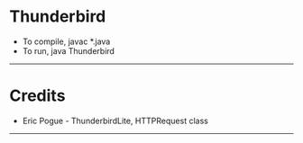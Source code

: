 # Thunderbird

* To compile, javac *.java
* To run, java Thunderbird
----
# Credits 

* Eric Pogue - ThunderbirdLite, HTTPRequest class

----
